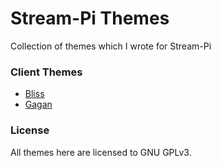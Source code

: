 # Stream-Pi Themes

Collection of themes which I wrote for Stream-Pi

### Client Themes

* [Bliss](https://github.com/rnayabed/stream-pi-themes/tree/master/Client/in.rnayabed.bliss) 
* [Gagan](https://github.com/rnayabed/stream-pi-themes/tree/master/Client/in.rnayabed.gagan) 

### License

All themes here are licensed to GNU GPLv3.
